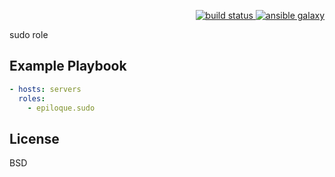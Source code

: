 <p align="right">
    <a href="https://travis-ci.org/epiloque/ansible-sudo">
        <img src="https://travis-ci.org/epiloque/ansible-sudo.svg?branch=master"
             alt="build status">
    </a>
        <a href="https://galaxy.ansible.com/epiloque/sudo">
        <img src="https://img.shields.io/badge/ansible--galaxy-sudo-blue.svg"
             alt="ansible galaxy">
    </a>
</p>

sudo role

## Example Playbook

```yaml
- hosts: servers
  roles:
    - epiloque.sudo
```

## License

BSD
